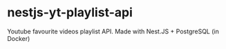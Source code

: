 # nestjs-yt-playlist-api
Youtube favourite videos playlist API. Made with Nest.JS + PostgreSQL (in Docker)
